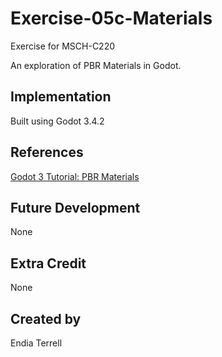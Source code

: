 
# Exercise-05c-Materials

Exercise for MSCH-C220

An exploration of PBR Materials in Godot.

## Implementation

Built using Godot 3.4.2

## References

[Godot 3 Tutorial: PBR Materials](https://www.youtube.com/watch?v=pM5j8x71HcE)

## Future Development

None

## Extra Credit

None

## Created by 

Endia Terrell
